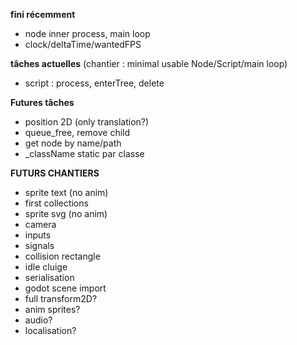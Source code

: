 **fini récemment**
- node inner process, main loop
- clock/deltaTime/wantedFPS


**tâches actuelles** (chantier : minimal usable Node/Script/main loop)

- script : process, enterTree, delete



**Futures tâches**

- position 2D (only translation?)
- queue_free, remove child
- get node by name/path
- _className static par classe



**FUTURS CHANTIERS**

- sprite text (no anim)
- first collections
- sprite svg (no anim)
- camera
- inputs
- signals
- collision rectangle
- idle cluige
- serialisation
- godot scene import
- full transform2D?
- anim sprites?
- audio?
- localisation?

